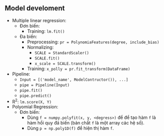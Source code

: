 ## Model develoment
- Multiple linear regression:
	- Đơn biến: 
		- Training: `lm.fit()`
	- Đa biến:
		- Preprocessing: `pr = PolynomiaFeatures(degree, include_bias)`
		- Normalizing: 
			- `SCALE = StandardScaler()`
			- `SCALE.fit()`
			- `x_scale = SCALE.transform()`
		- Training: `x_polly = pr.fit_transform(DataFrame)`
- Pipeline:
	- `Input = [('model_name', ModelContructor()), ...]`
	- `pipe = Pipeline(Input)`
	- `pipe.fit()`
	- `pipe.predict()`
- R<sup>2</sup>: `lm.score(X, Y)`
- Polyomial Regression:
	- Đơn biến:
		- Dùng `f = numpy.polyfit(x, y, <degress>)` để để tạo hàm `f` là hàm hồi quy đá biến (bản chất `f` là một array các hệ số).
		- Dùng `p = np.poly1D(f)` để hiện thị hàm `f`.
